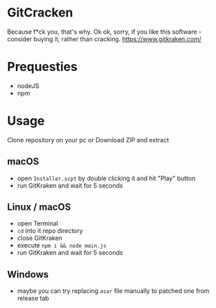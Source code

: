 # GitCracken
Because f*ck you, that's why. Ok ok, sorry, if you like this software - consider buying it, rather than cracking.
https://www.gitkraken.com/

# Prequesties
- nodeJS
- npm

# Usage
Clone repository on your pc or Download ZIP and extract

## macOS
- open `Installer.scpt` by double clicking it and hit "Play" button
- run GitKraken and wait for 5 seconds

## Linux / macOS
- open Terminal
- `cd` into it repo directory
- close GitKraken
- execute `npm i && node main.js`
- run GitKraken and wait for 5 seconds

## Windows
- maybe you can try replacing `asar` file manually to patched one from release tab
